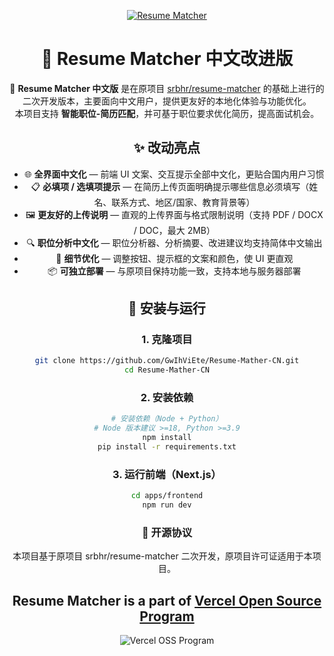 <div align="center">

[![Resume Matcher](assets/page_2.png)](https://www.resumematcher.fyi)

# 📌 Resume Matcher 中文改进版


🚀 **Resume Matcher 中文版** 是在原项目 [srbhr/resume-matcher](https://github.com/srbhr/resume-matcher) 的基础上进行的二次开发版本，主要面向中文用户，提供更友好的本地化体验与功能优化。  
本项目支持 **智能职位-简历匹配**，并可基于职位要求优化简历，提高面试机会。

## ✨ 改动亮点

- 🌐 **全界面中文化** — 前端 UI 文案、交互提示全部中文化，更贴合国内用户习惯  
- 📋 **必填项 / 选填项提示** — 在简历上传页面明确提示哪些信息必须填写（姓名、联系方式、地区/国家、教育背景等）  
- 🖼 **更友好的上传说明** — 直观的上传界面与格式限制说明（支持 PDF / DOCX / DOC，最大 2MB）  
- 🔍 **职位分析中文化** — 职位分析器、分析摘要、改进建议均支持简体中文输出  
- 🎯 **细节优化** — 调整按钮、提示框的文案和颜色，使 UI 更直观  
- 📦 **可独立部署** — 与原项目保持功能一致，支持本地与服务器部署
## 🔧 安装与运行
### 1. 克隆项目

```bash
git clone https://github.com/GwIhViEte/Resume-Mather-CN.git
cd Resume-Mather-CN
```
### 2. 安装依赖
```bash
# 安装依赖（Node + Python）
# Node 版本建议 >=18, Python >=3.9
npm install
pip install -r requirements.txt
```
### 3. 运行前端（Next.js）
```bash
cd apps/frontend
npm run dev
```

### 📜 开源协议
本项目基于原项目 srbhr/resume-matcher 二次开发，原项目许可证适用于本项目。


## Resume Matcher is a part of [Vercel Open Source Program](https://vercel.com/oss)


![Vercel OSS Program](https://vercel.com/oss/program-badge.svg)

